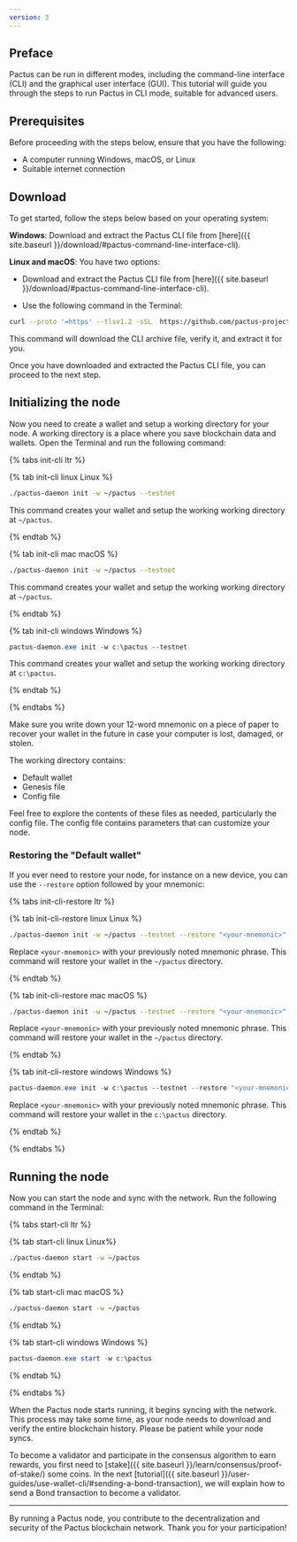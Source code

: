 ```yaml
---
version: 3
---
```


## Preface

Pactus can be run in different modes, including the command-line interface (CLI) and the graphical user interface (GUI).
This tutorial will guide you through the steps to run Pactus in CLI mode, suitable for advanced users.

## Prerequisites

Before proceeding with the steps below, ensure that you have the following:

- A computer running Windows, macOS, or Linux
- Suitable internet connection

## Download

To get started, follow the steps below based on your operating system:

**Windows**: Download and extract the Pactus CLI file from
[here]({{ site.baseurl }}/download/#pactus-command-line-interface-cli).

**Linux and macOS**: You have two options:

- Download and extract the Pactus CLI file from [here]({{ site.baseurl }}/download/#pactus-command-line-interface-cli).

- Use the following command in the Terminal:

```sh
curl --proto '=https' --tlsv1.2 -sSL  https://github.com/pactus-project/pactus/releases/download/v{{ site.latest_version }}/pactus_downloader.sh | sh
```

This command will download the CLI archive file, verify it, and extract it for you.

Once you have downloaded and extracted the Pactus CLI file, you can proceed to the next step.

## Initializing the node

Now you need to create a wallet and setup a working directory for your node.
A working directory is a place where you save blockchain data and wallets.
Open the Terminal and run the following command:

{% tabs init-cli ltr %}

{% tab init-cli linux <i class="fa-brands fa-linux"></i> Linux %}

```bash
./pactus-daemon init -w ~/pactus --testnet
```

This command creates your wallet and setup the working working directory at `~/pactus`.

{% endtab %}

{% tab init-cli mac <i class="fa-brands fa-apple"></i> macOS %}

```bash
./pactus-daemon init -w ~/pactus --testnet
```

This command creates your wallet and setup the working working directory at `~/pactus`.

{% endtab %}

{% tab init-cli windows <i class="fa-brands fa-windows"></i> Windows %}

```powershell
pactus-daemon.exe init -w c:\pactus --testnet
```

This command creates your wallet and setup the working working directory at `c:\pactus`.

{% endtab %}

{% endtabs %}

Make sure you write down your 12-word mnemonic on a piece of paper to recover your wallet in the future
in case your computer is lost, damaged, or stolen.

The working directory contains:

- Default wallet
- Genesis file
- Config file

Feel free to explore the contents of these files as needed, particularly the config file.
The config file contains parameters that can customize your node.

### Restoring the "Default wallet"

If you ever need to restore your node, for instance on a new device,
you can use the `--restore` option followed by your mnemonic:

{% tabs init-cli-restore ltr %}

{% tab init-cli-restore linux <i class="fa-brands fa-linux"></i> Linux %}

```bash
./pactus-daemon init -w ~/pactus --testnet --restore "<your-mnemonic>"
```

Replace `<your-mnemonic>` with your previously noted mnemonic phrase.
This command will restore your wallet in the `~/pactus` directory.

{% endtab %}

{% tab init-cli-restore mac <i class="fa-brands fa-apple"></i> macOS %}

```bash
./pactus-daemon init -w ~/pactus --testnet --restore "<your-mnemonic>"
```

Replace `<your-mnemonic>` with your previously noted mnemonic phrase.
This command will restore your wallet in the `~/pactus` directory.


{% endtab %}

{% tab init-cli-restore windows <i class="fa-brands fa-windows"></i> Windows %}

```powershell
pactus-daemon.exe init -w c:\pactus --testnet --restore "<your-mnemonic>"
```

Replace `<your-mnemonic>` with your previously noted mnemonic phrase.
This command will restore your wallet in the `c:\pactus` directory.

{% endtab %}

{% endtabs %}

## Running the node

Now you can start the node and sync with the network. Run the following command in the Terminal:

{% tabs start-cli ltr %}

{% tab start-cli linux <i class="fa-brands fa-linux"></i> Linux%}

```bash
./pactus-daemon start -w ~/pactus
```

{% endtab %}

{% tab start-cli mac <i class="fa-brands fa-apple"></i> macOS %}

```bash
./pactus-daemon start -w ~/pactus
```

{% endtab %}

{% tab start-cli windows <i class="fa-brands fa-windows"></i> Windows %}

```powershell
pactus-daemon.exe start -w c:\pactus
```

{% endtab %}

{% endtabs %}

When the Pactus node starts running, it begins syncing with the network.
This process may take some time, as your node needs to download and verify the entire blockchain history.
Please be patient while your node syncs.

To become a validator and participate in the
consensus algorithm to earn rewards, you first need to
[stake]({{ site.baseurl }}/learn/consensus/proof-of-stake/) some coins. In the next
[tutorial]({{ site.baseurl }}/user-guides/use-wallet-cli/#sending-a-bond-transaction),
we will explain how to send a Bond transaction to become a validator.

---

By running a Pactus node, you contribute to the decentralization and security of the Pactus blockchain network.
Thank you for your participation!
